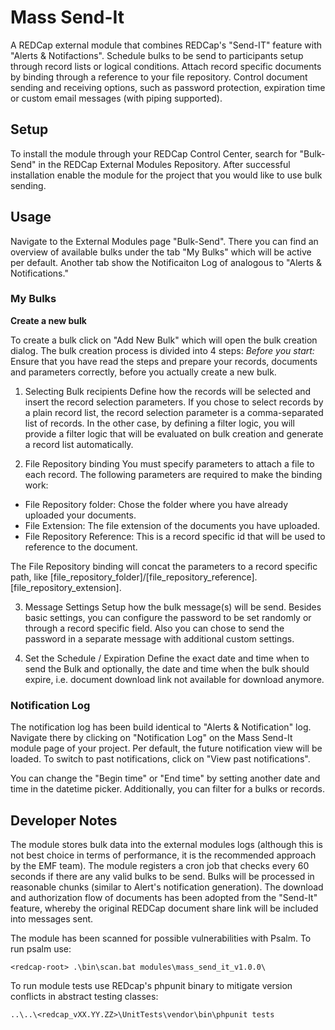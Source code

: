 # Mass Send-It
A REDCap external module that combines REDCap's "Send-IT" feature with "Alerts & Notifactions". Schedule bulks to be send to participants setup through record lists or logical conditions. Attach record specific documents by binding through a reference to your file repository. Control document sending and receiving options, such as password protection, expiration time or custom email messages (with piping supported).

## Setup
To install the module through your REDCap Control Center, search for "Bulk-Send" in the REDCap External Modules Repository. After successful installation enable the module for the project that you would like to use bulk sending.

## Usage
Navigate to the External Modules page "Bulk-Send". There you can find an overview of available bulks under the tab "My Bulks" which will be active per default. Another tab show the Notificaiton Log of analogous to "Alerts & Notifications."

### My Bulks
**Create a new bulk**

To create a bulk click on "Add New Bulk" which will open the bulk creation dialog. The bulk creation process is divided into 4 steps:
*Before you start:* Ensure that you have read the steps and prepare your records, documents and parameters correctly, before you actually create a new bulk.

1. Selecting Bulk recipients
Define how the records will be selected and insert the record selection parameters. If you chose to select records by a plain record list, the record selection parameter is a comma-separated list of records. In the other case, by defining a filter logic, you will provide a filter logic that will be evaluated on bulk creation and generate a record list automatically.

2. File Repository binding
You must specify parameters to attach a file to each record. The following parameters are required to make the binding work:

- File Repository folder: Chose the folder where you have already uploaded your documents.
- File Extension: The file extension of the documents you have uploaded.
- File Repository Reference: This is a record specific id that will be used to reference to the document. 

The File Repository binding will concat the parameters to a record specific path, like [file_repository_folder]/[file_repository_reference].[file_repository_extension].

3. Message Settings
Setup how the bulk message(s) will be send. Besides basic settings, you can configure the password to be set randomly or through a record specific field. Also you can chose to send the password in a separate message with additional custom settings.


4. Set the Schedule / Expiration
Define the exact date and time when to send the Bulk and optionally, the date and time when the bulk should expire, i.e. document download link not available for download anymore.


### Notification Log

The notification log has been build identical to "Alerts & Notification" log. Navigate there by clicking on "Notification Log" on the Mass Send-It module page of your project. Per default, the future notification view will be loaded. To switch to past notifications, click on "View past notifications".

You can change the "Begin time" or "End time" by setting another date and time in the datetime picker. 
Additionally, you can filter for a bulks or records.

## Developer Notes

The module stores bulk data into the external modules logs (although this is not best choice in terms of performance, it is the recommended approach by the EMF team). The module registers a cron job that checks every 60 seconds if there are any valid bulks to be send. Bulks will be processed in reasonable chunks (similar to Alert's notification generation). The download and authorization flow of documents has been adopted from the "Send-It" feature, whereby the original REDCap document share link will be included into messages sent.

The module has been scanned for possible vulnerabilities with Psalm. To run psalm use:

`<redcap-root> .\bin\scan.bat modules\mass_send_it_v1.0.0\`

To run module tests use REDcap's phpunit binary to mitigate version conflicts in abstract testing classes:

`..\..\<redcap_vXX.YY.ZZ>\UnitTests\vendor\bin\phpunit tests`

